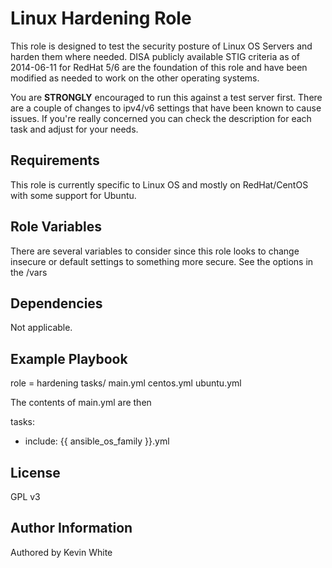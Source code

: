 Linux Hardening Role
=========

This role is designed to test the security posture of Linux OS Servers and harden them where needed.  DISA publicly available STIG criteria as of 2014-06-11 for RedHat 5/6 are the foundation of this role and have been modified as needed to work on the other operating systems.

You are **STRONGLY** encouraged to run this against a test server first.  There are a couple of changes to ipv4/v6 settings that have been known to cause issues.  If you're really concerned you can check the description for each task and adjust for your needs.

Requirements
------------

This role is currently specific to Linux OS and mostly on RedHat/CentOS with some support for Ubuntu.  

Role Variables
--------------

There are several variables to consider since this role looks to change insecure or default settings to something more secure.  See the options in the /vars

Dependencies
------------

Not applicable.

Example Playbook
----------------

role = hardening
   tasks/
       main.yml
       centos.yml
       ubuntu.yml

The contents of main.yml are then

tasks:
   - include: {{ ansible_os_family }}.yml

License
-------

GPL v3

Author Information
------------------

Authored by Kevin White
